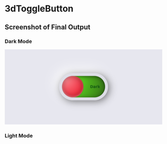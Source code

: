 # 3dToggleButton

## Screenshot of Final Output

### Dark Mode
![Image](Snapshot.png)

### Light Mode
